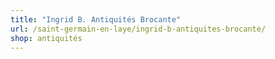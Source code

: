 ```yaml
---
title: "Ingrid B. Antiquités Brocante"
url: /saint-germain-en-laye/ingrid-b-antiquites-brocante/
shop: antiquités
---
```

